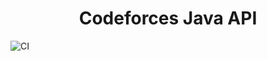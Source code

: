 <center><h1>Codeforces Java API</h1></center>

![CI](https://github.com/VadikProg/codeforces-java-api/workflows/CI/badge.svg?branch=master)
